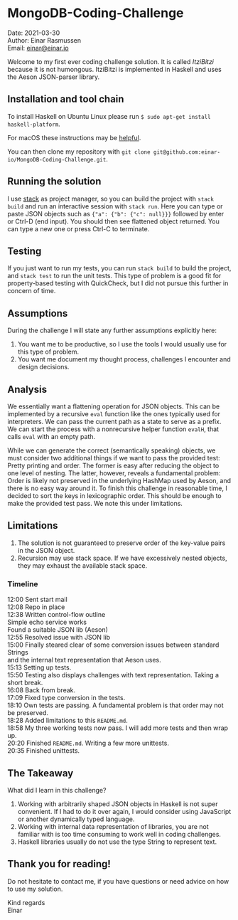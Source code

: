 # MongoDB-Coding-Challenge
Date:   2021-03-30  
Author: Einar Rasmussen  
Email:  einar@einar.io

Welcome to my first ever coding challenge solution.
It is called *ItziBitzi* because it is not humongous.
ItziBitzi is implemented in Haskell and uses the Aeson JSON-parser library.


## Installation and tool chain
To install Haskell on Ubuntu Linux please run
`$ sudo apt-get install haskell-platform`.

For macOS these instructions may be [helpful](https://docs.haskellstack.org/en/stable/install_and_upgrade/).

You can then clone my repository with
`git clone git@github.com:einar-io/MongoDB-Coding-Challenge.git`.


## Running the solution
I use [stack](https://docs.haskellstack.org/en/stable/README/) as project manager,
so you can build the project with `stack build` and run an interactive session
with `stack run`.  Here you can type or paste JSON objects such as 
`{"a": {"b": {"c": null}}}`
followed by enter or Ctrl-D (end input).  You should then see flattened object returned.
You can type a new one or press Ctrl-C to terminate.


## Testing
If you just want to run my tests, you can run
`stack build` to build the project, and
`stack test` to run the unit tests.
This type of problem is a good fit for property-based testing with QuickCheck,
but I did not pursue this further in concern of time.


## Assumptions
During the challenge I will state any further assumptions explicitly here:

1. You want me to be productive, so I use the tools I would usually use for
   this type of problem.
2. You want me document my thought process, challenges I encounter and design
   decisions.


## Analysis
We essentially want a flattening operation for  JSON objects.  This can be
implemented by a recursive `eval` function like the ones typically used for
interpreters.  We can pass the current path as a state to serve as a prefix.
We can start the process with a nonrecursive helper function `evalH`, that
calls `eval` with an empty path.

While we can generate the correct (semantically speaking) objects, we must
consider two additional things if we want to pass the provided test: Pretty
printing and order.  The former is easy after reducing the object to one level
of nesting.  The latter, however, reveals a fundamental problem: Order is likely
not preserved in the underlying HashMap used by Aeson, and there is no easy
way around it.  To finish this challenge in reasonable time, I decided to sort
the keys in lexicographic order.  This should be enough to make the provided
test pass.  We note this under limitations.


## Limitations
1. The solution is not guaranteed to preserve order of the key-value pairs in the JSON object.
2. Recursion may use stack space.  If we have excessively nested objects, they
   may exhaust the available stack space.


### Timeline
12:00 Sent start mail  
12:08 Repo in place  
12:38 Written control-flow outline  
      Simple echo service works  
      Found a suitable JSON lib (Aeson)  
12:55 Resolved issue with JSON lib  
15:00 Finally steared clear of some conversion issues between standard Strings  
      and the internal text representation that Aeson uses.  
15:13 Setting up tests.  
15:50 Testing also displays challenges with text representation.  Taking a short break.  
16:08 Back from break.  
17:09 Fixed type conversion in the tests.  
18:10 Own tests are passing.  A fundamental problem is that order may not be preserved.  
18:28 Added limitations to this `README.md`.  
18:58 My three working tests now pass.  I will add more tests and then wrap up.  
20:20 Finished `README.md`.  Writing a few more unittests.  
20:35 Finished unittests.  


## The Takeaway
What did I learn in this challenge?

1.  Working with arbitrarily shaped JSON objects in Haskell is not super convenient.
    If I had to do it over again, I would consider using JavaScript or another
    dynamically typed language.
2.  Working with internal data representation of libraries, you are not
    familiar with is too time consuming to work well in coding challenges.
3.  Haskell libraries usually do not use the type String to represent text.


## Thank you for reading!
Do not hesitate to contact me, if you have questions or need advice on how to
use my solution.

Kind regards  
Einar
